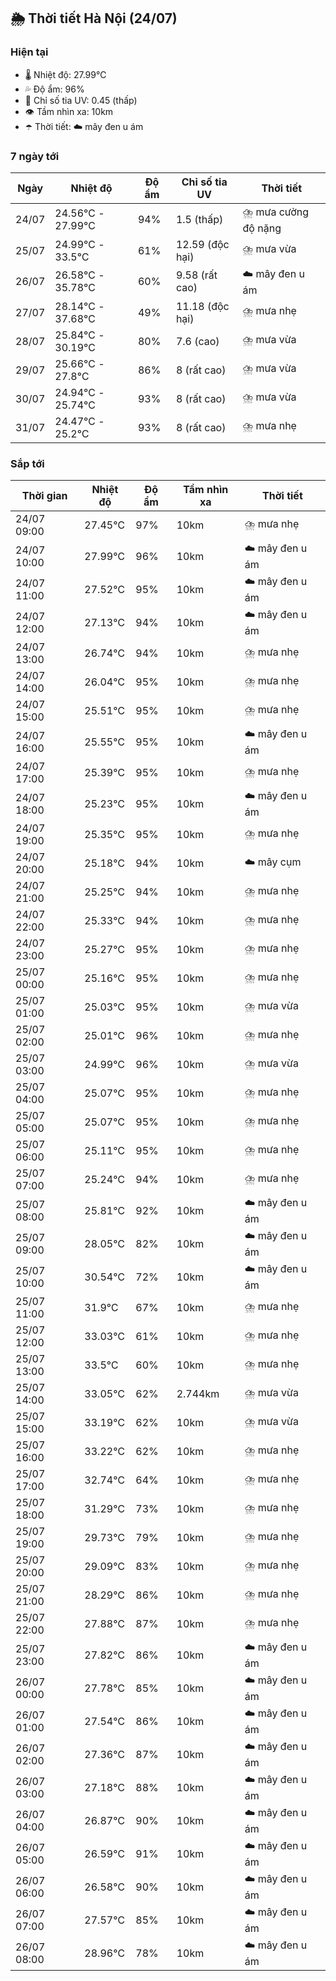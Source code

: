 ## 🌦️ Thời tiết Hà Nội (24/07)

### Hiện tại

- 🌡️ Nhiệt độ: 27.99℃
- 💦 Độ ẩm: 96%
- 🌟 Chỉ số tia UV: 0.45 (thấp)
- 👁️ Tầm nhìn xa: 10km
- ☂️ Thời tiết: ☁️ mây đen u ám

### 7 ngày tới

| Ngày | Nhiệt độ | Độ ẩm | Chỉ số tia UV | Thời tiết |
| --- | --- | --- | --- | --- |
| 24/07 | 24.56℃ - 27.99℃ | 94% | 1.5 (thấp) | ⛈️ mưa cường độ nặng |
| 25/07 | 24.99℃ - 33.5℃ | 61% | 12.59 (độc hại) | ⛈️ mưa vừa |
| 26/07 | 26.58℃ - 35.78℃ | 60% | 9.58 (rất cao) | ☁️ mây đen u ám |
| 27/07 | 28.14℃ - 37.68℃ | 49% | 11.18 (độc hại) | ⛈️ mưa nhẹ |
| 28/07 | 25.84℃ - 30.19℃ | 80% | 7.6 (cao) | ⛈️ mưa vừa |
| 29/07 | 25.66℃ - 27.8℃ | 86% | 8 (rất cao) | ⛈️ mưa vừa |
| 30/07 | 24.94℃ - 25.74℃ | 93% | 8 (rất cao) | ⛈️ mưa vừa |
| 31/07 | 24.47℃ - 25.2℃ | 93% | 8 (rất cao) | ⛈️ mưa nhẹ |

### Sắp tới

| Thời gian | Nhiệt độ | Độ ẩm | Tầm nhìn xa | Thời tiết |
| --- | --- | --- | --- | --- |
| 24/07 09:00 | 27.45℃ | 97% | 10km | ⛈️ mưa nhẹ |
| 24/07 10:00 | 27.99℃ | 96% | 10km | ☁️ mây đen u ám |
| 24/07 11:00 | 27.52℃ | 95% | 10km | ☁️ mây đen u ám |
| 24/07 12:00 | 27.13℃ | 94% | 10km | ☁️ mây đen u ám |
| 24/07 13:00 | 26.74℃ | 94% | 10km | ⛈️ mưa nhẹ |
| 24/07 14:00 | 26.04℃ | 95% | 10km | ⛈️ mưa nhẹ |
| 24/07 15:00 | 25.51℃ | 95% | 10km | ⛈️ mưa nhẹ |
| 24/07 16:00 | 25.55℃ | 95% | 10km | ☁️ mây đen u ám |
| 24/07 17:00 | 25.39℃ | 95% | 10km | ⛈️ mưa nhẹ |
| 24/07 18:00 | 25.23℃ | 95% | 10km | ☁️ mây đen u ám |
| 24/07 19:00 | 25.35℃ | 95% | 10km | ⛈️ mưa nhẹ |
| 24/07 20:00 | 25.18℃ | 94% | 10km | ☁️ mây cụm |
| 24/07 21:00 | 25.25℃ | 94% | 10km | ⛈️ mưa nhẹ |
| 24/07 22:00 | 25.33℃ | 94% | 10km | ⛈️ mưa nhẹ |
| 24/07 23:00 | 25.27℃ | 95% | 10km | ⛈️ mưa nhẹ |
| 25/07 00:00 | 25.16℃ | 95% | 10km | ⛈️ mưa nhẹ |
| 25/07 01:00 | 25.03℃ | 95% | 10km | ⛈️ mưa vừa |
| 25/07 02:00 | 25.01℃ | 96% | 10km | ⛈️ mưa nhẹ |
| 25/07 03:00 | 24.99℃ | 96% | 10km | ⛈️ mưa vừa |
| 25/07 04:00 | 25.07℃ | 95% | 10km | ⛈️ mưa nhẹ |
| 25/07 05:00 | 25.07℃ | 95% | 10km | ⛈️ mưa nhẹ |
| 25/07 06:00 | 25.11℃ | 95% | 10km | ⛈️ mưa nhẹ |
| 25/07 07:00 | 25.24℃ | 94% | 10km | ⛈️ mưa nhẹ |
| 25/07 08:00 | 25.81℃ | 92% | 10km | ☁️ mây đen u ám |
| 25/07 09:00 | 28.05℃ | 82% | 10km | ☁️ mây đen u ám |
| 25/07 10:00 | 30.54℃ | 72% | 10km | ☁️ mây đen u ám |
| 25/07 11:00 | 31.9℃ | 67% | 10km | ⛈️ mưa nhẹ |
| 25/07 12:00 | 33.03℃ | 61% | 10km | ⛈️ mưa nhẹ |
| 25/07 13:00 | 33.5℃ | 60% | 10km | ⛈️ mưa nhẹ |
| 25/07 14:00 | 33.05℃ | 62% | 2.744km | ⛈️ mưa vừa |
| 25/07 15:00 | 33.19℃ | 62% | 10km | ⛈️ mưa vừa |
| 25/07 16:00 | 33.22℃ | 62% | 10km | ⛈️ mưa nhẹ |
| 25/07 17:00 | 32.74℃ | 64% | 10km | ⛈️ mưa nhẹ |
| 25/07 18:00 | 31.29℃ | 73% | 10km | ⛈️ mưa nhẹ |
| 25/07 19:00 | 29.73℃ | 79% | 10km | ⛈️ mưa nhẹ |
| 25/07 20:00 | 29.09℃ | 83% | 10km | ⛈️ mưa nhẹ |
| 25/07 21:00 | 28.29℃ | 86% | 10km | ⛈️ mưa nhẹ |
| 25/07 22:00 | 27.88℃ | 87% | 10km | ⛈️ mưa nhẹ |
| 25/07 23:00 | 27.82℃ | 86% | 10km | ☁️ mây đen u ám |
| 26/07 00:00 | 27.78℃ | 85% | 10km | ☁️ mây đen u ám |
| 26/07 01:00 | 27.54℃ | 86% | 10km | ☁️ mây đen u ám |
| 26/07 02:00 | 27.36℃ | 87% | 10km | ☁️ mây đen u ám |
| 26/07 03:00 | 27.18℃ | 88% | 10km | ☁️ mây đen u ám |
| 26/07 04:00 | 26.87℃ | 90% | 10km | ☁️ mây đen u ám |
| 26/07 05:00 | 26.59℃ | 91% | 10km | ☁️ mây đen u ám |
| 26/07 06:00 | 26.58℃ | 90% | 10km | ☁️ mây đen u ám |
| 26/07 07:00 | 27.57℃ | 85% | 10km | ☁️ mây đen u ám |
| 26/07 08:00 | 28.96℃ | 78% | 10km | ☁️ mây đen u ám |
